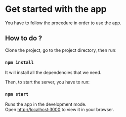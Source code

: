 # Get started with the app

You have to follow the procedure in order to use the app.
## How to do ?

Clone the project, go to the project directory, then run:

### `npm install`

It will install all the dependencies that we need.

Then, to start the server, you have to run:
### `npm start`

Runs the app in the development mode.\
Open [http://localhost:3000](http://localhost:3000) to view it in your browser.
